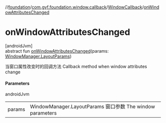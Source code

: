 //[foundation](../../../index.md)/[com.gyf.foundation.window.callback](../index.md)/[WindowCallback](index.md)/[onWindowAttributesChanged](on-window-attributes-changed.md)

# onWindowAttributesChanged

[androidJvm]\
abstract fun [onWindowAttributesChanged](on-window-attributes-changed.md)(params: [WindowManager.LayoutParams](https://developer.android.com/reference/kotlin/android/view/WindowManager.LayoutParams.html))

当窗口属性改变时的回调方法 Callback method when window attributes change

#### Parameters

androidJvm

| | |
|---|---|
| params | WindowManager.LayoutParams 窗口参数     The window parameters |